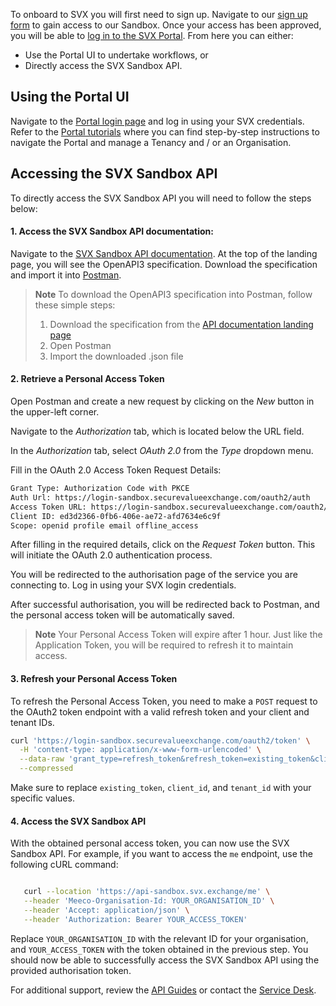 To onboard to SVX you will first need to sign up. Navigate to our [sign up form](https://www.meeco.me/signup) to gain access to our Sandbox. Once your access has been approved, you will be able to [log in to the SVX Portal](https://portal-sandbox.securevalueexchange.com/login). From here you can either:
* Use the Portal UI to undertake workflows, or
* Directly access the SVX Sandbox API.

## Using the Portal UI

Navigate to the [Portal login page](https://portal-sandbox.securevalueexchange.com/login) and log in using your SVX credentials. Refer to the [Portal tutorials](/guides/portal-tutorials/README.md) where you can find step-by-step instructions to navigate the Portal and manage a Tenancy and / or an Organisation.

## Accessing the SVX Sandbox API

To directly access the SVX Sandbox API you will need to follow the steps below:

#### 1. Access the SVX Sandbox API documentation:

Navigate to the [SVX Sandbox API documentation](https://api-reference-sandbox.svx.exchange/). At the top of the landing page, you will see the OpenAPI3 specification. Download the specification and import it into [Postman](https://learning.postman.com/docs/integrations/available-integrations/working-with-openAPI/).

> **Note**
> To download the OpenAPI3 specification into Postman, follow these simple steps:
> 1. Download the specification from the [API documentation landing page](https://api-reference-sandbox.svx.exchange/)
> 2. Open Postman
> 3. Import the downloaded .json file

#### 2. Retrieve a Personal Access Token

Open Postman and create a new request by clicking on the _New_ button in the upper-left corner.

Navigate to the _Authorization_ tab, which is located below the URL field.

In the _Authorization_ tab, select _OAuth 2.0_ from the _Type_ dropdown menu.

Fill in the OAuth 2.0 Access Token Request Details:

```bash
Grant Type: Authorization Code with PKCE
Auth Url: https://login-sandbox.securevalueexchange.com/oauth2/auth
Access Token URL: https://login-sandbox.securevalueexchange.com/oauth2/token
Client ID: ed3d2366-0fb6-406e-ae72-afd7634e6c9f
Scope: openid profile email offline_access
```

After filling in the required details, click on the _Request Token_ button. This will initiate the OAuth 2.0 authentication process.

You will be redirected to the authorisation page of the service you are connecting to. Log in using your SVX login credentials.

After successful authorisation, you will be redirected back to Postman, and the personal access token will be automatically saved.

> **Note**
> Your Personal Access Token will expire after 1 hour. Just like the Application Token, you will be required to refresh it to maintain access.

#### 3. Refresh your Personal Access Token

To refresh the Personal Access Token, you need to make a `POST` request to the OAuth2 token endpoint with a valid refresh token and your client and tenant IDs.
```bash
curl 'https://login-sandbox.securevalueexchange.com/oauth2/token' \
  -H 'content-type: application/x-www-form-urlencoded' \
  --data-raw 'grant_type=refresh_token&refresh_token=existing_token&client_id=ed3d2366-0fb6-406e-ae72-afd7634e6c9f&tenant_id=32a08dc4-ad7f-491a-a06c-3284592a3737' \
  --compressed
```
Make sure to replace `existing_token`, `client_id`, and `tenant_id` with your specific values.

#### 4. Access the SVX Sandbox API

With the obtained personal access token, you can now use the SVX Sandbox API. For example, if you want to access the ``me`` endpoint, use the following cURL command:

```bash

   curl --location 'https://api-sandbox.svx.exchange/me' \
   --header 'Meeco-Organisation-Id: YOUR_ORGANISATION_ID' \
   --header 'Accept: application/json' \
   --header 'Authorization: Bearer YOUR_ACCESS_TOKEN'

```

Replace `YOUR_ORGANISATION_ID` with the relevant ID for your organisation, and `YOUR_ACCESS_TOKEN` with the token obtained in the previous step. You should now be able to successfully access the SVX Sandbox API using the provided authorisation token. 

For additional support, review the [API Guides](/guides/api-guides/README.md) or contact the [Service Desk](https://meecosystem.atlassian.net/servicedesk/customer/portal/4).
